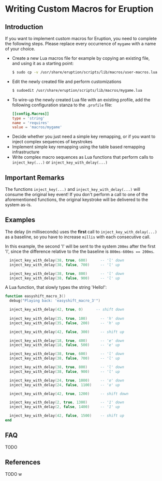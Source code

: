 # Writing Custom Macros for Eruption

## Introduction

If you want to implement custom macros for Eruption, you need to complete the following steps. Please replace every occurrence of
`mygame` with a name of your choice.

* Create a new Lua macros file for example by copying an existing file, and using it as a starting point:
  ```bash
  $ sudo cp -v /usr/share/eruption/scripts/lib/macros/user-macros.lua /usr/share/eruption/scripts/lib/macros/mygame.lua
  ```
* Edit the newly created file and perform customizations
  ```bash
  $ sudoedit /usr/share/eruption/scripts/lib/macros/mygame.lua
  ```
* To wire-up the newly created Lua file with an existing profile, 
  add the following configuration stanza to the `.profile` file:
  ```toml
  [[config.Macros]]
  type = 'string'
  name = 'requires'
  value = 'macros/mygame'
  ```
* Decide whether you just need a simple key remapping, or if you want to inject complex sequences of keystrokes
* Implement simple key remapping using the table based remapping infrastructure
* Write complex macro sequences as Lua functions that perform calls to `inject_key(...)` or `inject_key_with_delay(...)`

## Important Remarks

The functions `inject_key(...)` and `inject_key_with_delay(...)` will consume the original key event!
If you don't perform a call to one of the aforementioned functions, the original keystroke will be
delivered to the system as-is.

## Examples

The delay (in milliseconds) uses the **first** call to `inject_key_with_delay(...)` as a baseline, so you have to increase `millis` with each consecutive call.

In this example, the second 'l' will be sent to the system `200ms` after the first 'l', since the difference relative to the the baseline is `800ms-600ms == 200ms`.

```lua
  inject_key_with_delay(38, true, 600)  	-- 'l' down
  inject_key_with_delay(38, false, 700)  	-- 'l' up

  inject_key_with_delay(38, true, 800)  	-- 'l' down
  inject_key_with_delay(38, false, 900)  	-- 'l' up
```

A Lua function, that slowly types the string 'Hello!':
```lua
function easyshift_macro_3()
  debug("Playing back: 'easyshift_macro_3'")

  inject_key_with_delay(42, true, 0)      -- shift down
    
  inject_key_with_delay(35, true, 100)  	-- 'h' down
  inject_key_with_delay(35, false, 200)  	-- 'h' up

  inject_key_with_delay(42, false, 300) 	-- shift up

  inject_key_with_delay(18, true, 400)  	-- 'e' down
  inject_key_with_delay(18, false, 500)  	-- 'e' up

  inject_key_with_delay(38, true, 600)  	-- 'l' down
  inject_key_with_delay(38, false, 700)  	-- 'l' up

  inject_key_with_delay(38, true, 800)  	-- 'l' down
  inject_key_with_delay(38, false, 900)  	-- 'l' up

  inject_key_with_delay(24, true, 1000)  	-- 'o' down
  inject_key_with_delay(24, false, 1100) 	-- 'o' up

  inject_key_with_delay(42, true, 1200)  	-- shift down

  inject_key_with_delay(2, true, 1300)  	-- '1' down
  inject_key_with_delay(2, false, 1400)  	-- '1' up

  inject_key_with_delay(42, false, 1500) 	-- shift up
end
```

## FAQ

TODO

## References

TODO
w